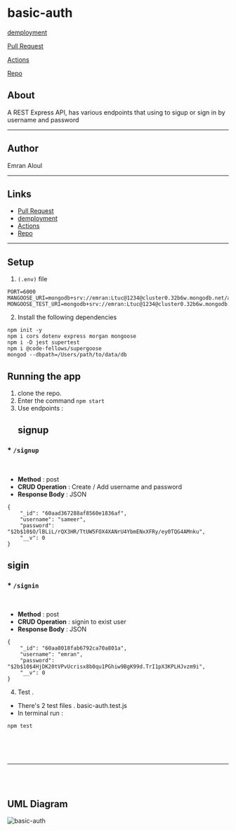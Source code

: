 # basic-auth

[demployment](https://emran-basic-auth.herokuapp.com/)

[Pull Request](https://github.com/emranaloul/basic-auth/pull/1)

[Actions](https://github.com/emranaloul/basic-auth/actions)

[Repo](https://github.com/emranaloul/basic-auth)


## About 
A REST Express API, has various endpoints that using to sigup or sign in by username and password
<hr>

## Author
Emran Aloul
<hr>

## Links

* [Pull Request](https://github.com/emranaloul/basic-auth/pull/1)
* [demployment](https://emran-basic-auth.herokuapp.com/)
* [Actions](https://github.com/emranaloul/basic-auth/actions)
* [Repo](https://github.com/emranaloul/basic-auth)
<hr>

## Setup
1. `(.env)` file 

```
PORT=6000
MANGOOSE_URI=mongodb+srv://emran:Ltuc@1234@cluster0.32b6w.mongodb.net/auth
MONGOOSE_TEST_URI=mongodb+srv://emran:Ltuc@1234@cluster0.32b6w.mongodb.net/test

```
2. Install the following dependencies

```
npm init -y 
npm i cors dotenv express morgan mongoose
npm i -D jest supertest
npm i @code-fellows/supergoose 
mongod --dbpath=/Users/path/to/data/db

```
## Running the app 
1. clone the repo.
2. Enter the command `npm start`
3. Use endpoints :
   ## signup

  ### *  `/signup`

<br>

- **Method** : post 
- **CRUD Operation** : Create / Add username and password
- **Response Body**   : JSON

```
{
    "_id": "60aad367288af8560e1836af",
    "username": "sameer",
    "password": "$2b$10$O/lBLiL/rQX3HR/TtUW5FOX4XANrU4YbmENxXFRy/ey0TQG4AMnku",
    "__v": 0
}

```
   ## sigin
  ### * `/signin`
<br>

- **Method** : post 
- **CRUD Operation** : signin to exist user
- **Response Body**  : JSON

```
{
    "_id": "60aa8018fab6792ca70a801a",
    "username": "emran",
    "password": "$2b$10$4HjDK20tVPvUcrisx8b0qu1PGhiw9BgK99d.TrI1pX3KPLHJvzm9i",
    "__v": 0
}

```

4. Test . 
* There's 2 test files . basic-auth.test.js
* In terminal run :

```
npm test

```
<br><br><br>
<hr>
<br><br>

## UML Diagram
![basic-auth](https://photos.app.goo.gl/EGz2D3Hr4Ss8WY95A)


